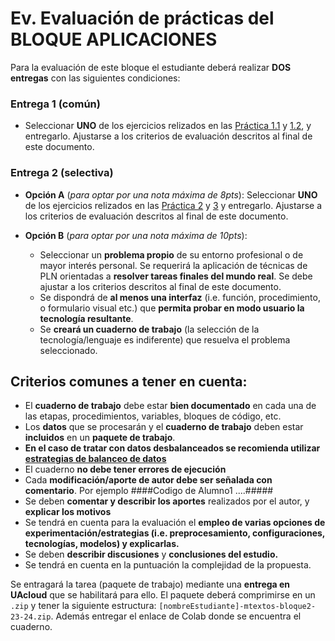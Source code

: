 
Ev. Evaluación de prácticas del BLOQUE APLICACIONES
====================================

Para la evaluación de este bloque el estudiante deberá realizar **DOS entregas** con las siguientes condiciones:

### Entrega 1 (común)

* Seleccionar **UNO** de los ejercicios relizados en las [Práctica 1.1][p1] y [1.2][p2], y entregarlo. Ajustarse a los criterios de evaluación descritos al final de este documento.

### Entrega 2 (selectiva)

* **Opción A** (*para optar por una nota máxima de 8pts*): Seleccionar **UNO** de los ejercicios relizados en las [Práctica 2][p4] y [3][p7] y entregarlo. Ajustarse a los criterios de evaluación descritos al final de este documento.

* **Opción B** (*para optar por una nota máxima de 10pts*): 
  - Seleccionar un **problema propio** de su entorno profesional o de mayor interés personal. Se requerirá la aplicación de técnicas de PLN orientadas a **resolver tareas finales del mundo real**. Se debe ajustar a los criterios descritos al final de este documento.
  - Se dispondrá de **al menos una interfaz** (i.e. función, procedimiento, o formulario visual etc.) que **permita probar en modo usuario la tecnología resultante**.
  - Se **creará un cuaderno de trabajo** (la selección de la tecnología/lenguaje es indiferente) que resuelva el problema seleccionado.




## Criterios comunes a tener en cuenta:

- El **cuaderno de trabajo** debe estar **bien documentado** en cada una de las etapas, procedimientos, variables, bloques de código, etc.  
- Los **datos** que se procesarán y el **cuaderno de trabajo** deben estar **incluidos** en un  **paquete de trabajo**.
- **En el caso de tratar con datos desbalanceados se recomienda utilizar [estrategias de balanceo de datos][p6]**
- El cuaderno **no debe tener errores de ejecución**
- Cada **modificación/aporte de autor debe ser señalada con comentario**. Por ejemplo ####Codigo de Alumno1 ....#####
- Se deben **comentar y describir los aportes** realizados por el autor, y **explicar los motivos**
- Se tendrá en cuenta para la evaluación el **empleo de varias opciones de experimentación/estrategias (i.e. preprocesamiento, configuraciones, tecnologías, modelos) y explicarlas.** 
- Se deben **describir discusiones** y **conclusiones del estudio.**
- Se tendrá en cuenta en la puntuación la complejidad de la propuesta.

Se entragará la tarea (paquete de trabajo) mediante una **entrega en UAcloud** que se habilitará para ello. El paquete deberá comprimirse en un ``.zip`` y tener la siguiente estructura: ``[nombreEstudiante]-mtextos-bloque2-23-24.zip``. Además entregar el enlace de Colab donde se encuentra el cuaderno.



[p1]: https://jaspock.github.io/mtextos2425/bloque3_p1_SA-Pipeline-Reviews.html
[p2]: https://jaspock.github.io/mtextos2425/bloque3_p2_SA-Transformers-Basic.html
[p3]: https://jaspock.github.io/mtextos2425/bloque3_p3_SA-Transformers-Training-FineTuning.html
[p4]: https://jaspock.github.io/mtextos2425/bloque3_p4_SA-Transformers-Training-Custom.html
[p5]: https://jaspock.github.io/mtextos2425/bloque3_p5-SA-Ensemble.html
[p6]: https://machinelearningmastery.com/random-oversampling-and-undersampling-for-imbalanced-classification/
[p7]: https://jaspock.github.io/mtextos2425/bloque3_p6-SA-Generativos.html
